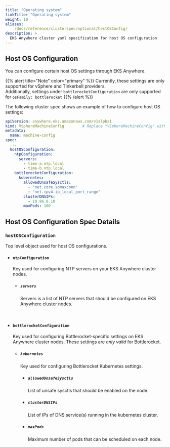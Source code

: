 ```yaml
---
title: "Operating system"
linkTitle: "Operating system"
weight: 10
aliases:
    /docs/reference/clusterspec/optional/hostOSConfig/
description: >
  EKS Anywhere cluster yaml specification for host OS configuration
---
```


## Host OS Configuration
You can configure certain host OS settings through EKS Anywhere.

{{% alert title="Note" color="primary" %}}
Currently, these settings are only supported for vSphere and Tinkerbell providers.<br>
Additionally, settings under `bottlerocketConfiguration` are only supported for `osFamily: bottlerocket`
{{% /alert %}}

The following cluster spec shows an example of how to configure host OS settings:
```yaml
apiVersion: anywhere.eks.amazonaws.com/v1alpha1
kind: VSphereMachineConfig        # Replace "VSphereMachineConfig" with "TinkerbellMachineConfig" for Tinkerbell clusters
metadata:
  name: machine-config
spec:
  ...
  hostOSConfiguration:
    ntpConfiguration:
      servers:
        - time-a.ntp.local
        - time-b.ntp.local
    bottlerocketConfiguration:
      kubernetes:
        allowedUnsafeSysctls:
          - "net.core.somaxconn"
          - "net.ipv4.ip_local_port_range"
        clusterDNSIPs:
          - 10.96.0.10
        maxPods: 100
```

## Host OS Configuration Spec Details
### `hostOSConfiguration`
Top level object used for host OS configurations.

  * #### `ntpConfiguration`
    Key used for configuring NTP servers on your EKS Anywhere cluster nodes.

    * ##### `servers`
      Servers is a list of NTP servers that should be configured on EKS Anywhere cluster nodes.

<br>

  * #### `bottlerocketConfiguration`
    Key used for configuring Bottlerocket-specific settings on EKS Anywhere cluster nodes. These settings are _only valid_ for Bottlerocket.

    * ##### `kubernetes`
      Key used for configuring Bottlerocket Kubernetes settings.

      * ##### `allowedUnsafeSysctls`
        List of unsafe sysctls that should be enabled on the node.

      * ##### `clusterDNSIPs`
        List of IPs of DNS service(s) running in the kubernetes cluster.

      * ##### `maxPods`
        Maximum number of pods that can be scheduled on each node.
